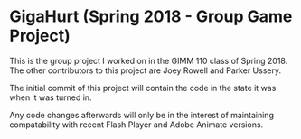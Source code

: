 # GigaHurt (Spring 2018 - Group Game Project)

This is the group project I worked on in the GIMM 110 class of Spring 2018.
The other contributors to this project are Joey Rowell and Parker Ussery.

The initial commit of this project will contain the code in the state it was when it was turned in.

Any code changes afterwards will only be in the interest of maintaining compatability with recent
Flash Player and Adobe Animate versions.
